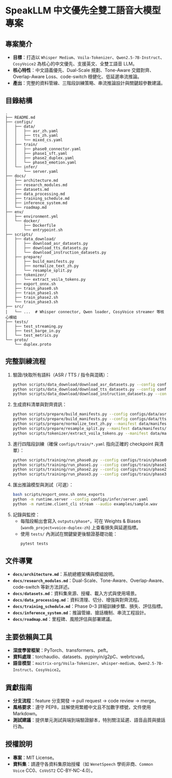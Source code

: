 # SpeakLLM 中文優先全雙工語音大模型專案

## 專案簡介
- **目標**：打造以 `Whisper Medium`、`Voila-Tokenizer`、`Qwen2.5-7B-Instruct`、`CosyVoice2` 為核心的中文優先、支援英文、全雙工語音 LLM。
- **核心特性**：中文語義優先、Dual-Scale 規劃、Tone-Aware 交錯對齊、Overlap-Aware Loss、code-switch 穩健化、低延遲串流推論。
- **產出**：完整的資料管線、三階段訓練策略、串流推論設計與關鍵超參數建議。

## 目錄結構
```text
.
├── README.md
├── configs/
│   ├── data/
│   │   ├── asr_zh.yaml
│   │   ├── tts_zh.yaml
│   │   └── mixed_cs.yaml
│   ├── train/
│   │   ├── phase0_connector.yaml
│   │   ├── phase1_sft.yaml
│   │   ├── phase2_duplex.yaml
│   │   └── phase3_emotion.yaml
│   └── infer/
│       └── server.yaml
├── docs/
│   ├── architecture.md
│   ├── research_modules.md
│   ├── datasets.md
│   ├── data_processing.md
│   ├── training_schedule.md
│   ├── inference_system.md
│   └── roadmap.md
├── env/
│   ├── environment.yml
│   └── docker/
│       ├── Dockerfile
│       └── entrypoint.sh
├── scripts/
│   ├── data_download/
│   │   ├── download_asr_datasets.py
│   │   ├── download_tts_datasets.py
│   │   └── download_instruction_datasets.py
│   ├── prepare/
│   │   ├── build_manifests.py
│   │   ├── normalize_text_zh.py
│   │   └── resample_split.py
│   ├── tokenizer/
│   │   └── extract_voila_tokens.py
│   ├── export_onnx.sh
│   ├── train_phase0.sh
│   ├── train_phase1.sh
│   ├── train_phase2.sh
│   └── train_phase3.sh
├── src/
│   └── ...  # Whisper connector, Qwen loader, CosyVoice streamer 等核心模組
├── tests/
│   ├── test_streaming.py
│   ├── test_barge_in.py
│   └── test_metrics.py
└── proto/
    └── duplex.proto
```

## 完整訓練流程
1. 驗證/快取所有語料（ASR / TTS / 指令與混碼）：
   ```bash
   python scripts/data_download/download_asr_datasets.py --config configs/data/asr_zh.yaml
   python scripts/data_download/download_tts_datasets.py --config configs/data/tts_zh.yaml
   python scripts/data_download/download_instruction_datasets.py --config configs/data/mixed_cs.yaml
   ```
2. 生成資料清單與對齊資訊：
   ```bash
   python scripts/prepare/build_manifests.py --config configs/data/asr_zh.yaml --output data/manifests/asr_train.jsonl
   python scripts/prepare/build_manifests.py --config configs/data/tts_zh.yaml --output data/manifests/tts_train.jsonl
   python scripts/prepare/normalize_text_zh.py --manifest data/manifests/asr_train.jsonl --output data/manifests/asr_train_normalized.jsonl --conversion t2s
   python scripts/prepare/resample_split.py --manifest data/manifests/asr_train_normalized.jsonl --output_dir data/resampled --target_sr 16000 --vad
   python scripts/tokenizer/extract_voila_tokens.py --manifest data/manifests/tts_train.jsonl --output data/manifests/tts_voila_codes.jsonl --checkpoint maitrix-org/Voila-Tokenizer
   ```
3. 進行四階段訓練（確保 `configs/train/*.yaml` 指向正確的 checkpoint 與清單）：
   ```bash
   python scripts/training/run_phase0.py --config configs/train/phase0_connector.yaml
   python scripts/training/run_phase1.py --config configs/train/phase1_sft.yaml
   python scripts/training/run_phase2.py --config configs/train/phase2_duplex.yaml
   python scripts/training/run_phase3.py --config configs/train/phase3_emotion.yaml
   ```
4. 匯出推論模型與測試（可選）：
   ```bash
   bash scripts/export_onnx.sh onnx_exports
   python -m runtime.server --config configs/infer/server.yaml
   python -m runtime.client_cli stream --audio examples/sample.wav
   ```
5. 記錄與監控：
   - 每階段輸出會寫入 `outputs/phase*`，可在 Weights & Biases (`wandb_project=voice-duplex-zh`) 上查看損失與延遲指標。
   - 使用 `tests/` 內測試在關鍵變更後驗證基礎功能：
     ```bash
     pytest tests
     ```

## 文件導覽
- **`docs/architecture.md`**：系統總體架構與模組說明。
- **`docs/research_modules.md`**：Dual-Scale、Tone-Aware、Overlap-Aware、code-switch 等新方法詳述。
- **`docs/datasets.md`**：資料集來源、授權、載入方式與使用場景。
- **`docs/data_processing.md`**：資料清理、切分、增強與對齊流程。
- **`docs/training_schedule.md`**：Phase 0–3 詳細訓練步驟、損失、評估指標。
- **`docs/inference_system.md`**：推論管線、搶話機制、串流工程設計。
- **`docs/roadmap.md`**：里程碑、風險評估與部署建議。

## 主要依賴與工具
- **深度學習框架**：PyTorch、transformers、peft。
- **資料處理**：torchaudio、datasets、pypinyin/g2pC、webrtcvad。
- **語音模型**：`maitrix-org/Voila-Tokenizer`、`whisper-medium`、`Qwen2.5-7B-Instruct`、`CosyVoice2`。

## 貢獻指南
- **分支流程**：feature 分支開發 → pull request → code review → merge。
- **風格要求**：遵守 PEP8，註解使用繁體中文且不加數字標號，文件使用 Markdown。
- **測試建議**：提供單元測試與端到端驗證腳本，特別關注延遲、語音品質與搶話行為。

## 授權說明
- **專案**：MIT License。
- **資料集**：請遵守各資料集原始授權（如 `WenetSpeech` 學術非商、`Common Voice` CC0、`CoVoST2` CC-BY-NC-4.0）。
